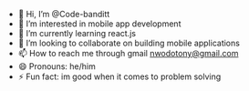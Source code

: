 - 👋 Hi, I’m @Code-banditt
- 👀 I’m interested in mobile app development
- 🌱 I’m currently learning react.js 
- 💞️ I’m looking to collaborate on building mobile applications
- 📫 How to reach me  through gmail nwodotony@gmail.com
- 😄 Pronouns: he/him
- ⚡ Fun fact: im good when it comes to problem solving

<!---
Code-banditt/Code-banditt is a ✨ special ✨ repository because its `README.md` (this file) appears on your GitHub profile.
You can click the Preview link to take a look at your changes.
--->
